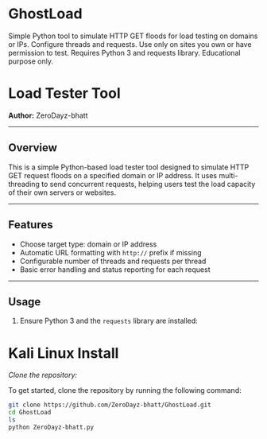 # GhostLoad
Simple Python tool to simulate HTTP GET floods for load testing on domains or IPs. Configure threads and requests. Use only on sites you own or have permission to test. Requires Python 3 and requests library. Educational purpose only.


# Load Tester Tool

**Author:** ZeroDayz-bhatt

---

## Overview

This is a simple Python-based load tester tool designed to simulate HTTP GET request floods on a specified domain or IP address. It uses multi-threading to send concurrent requests, helping users test the load capacity of their own servers or websites.

---

## Features

- Choose target type: domain or IP address  
- Automatic URL formatting with `http://` prefix if missing  
- Configurable number of threads and requests per thread  
- Basic error handling and status reporting for each request

---

## Usage

1. Ensure Python 3 and the `requests` library are installed:

# Kali Linux Install 


*Clone the repository:*

To get started, clone the repository by running the following command:

```bash
git clone https://github.com/ZeroDayz-bhatt/GhostLoad.git
cd GhostLoad
ls
python ZeroDayz-bhatt.py
```

